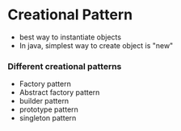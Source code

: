 <h1> Creational Pattern </h1>

- best way to instantiate objects
- In java, simplest way to create object is "new"

<h3> Different creational patterns </h3>

- Factory pattern
- Abstract factory pattern
- builder pattern
- prototype pattern
- singleton pattern
